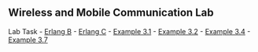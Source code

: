 <h2> Wireless and Mobile Communication Lab </h2>

Lab Task
    - [Erlang B](./ErlangB/)
    - [Erlang C](./ErlangC/)
    - [Example 3.1](./Example-3.1/)
    - [Example 3.2](./Example-3.2/)
    - [Example 3.4](./Example-3.4/)
    - [Example 3.7](./Example-3.7/)





